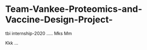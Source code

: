 # Team-Vankee-Proteomics-and-Vaccine-Design-Project-
tbi internship-2020
.....
Mks
Mm







Kkk
...
